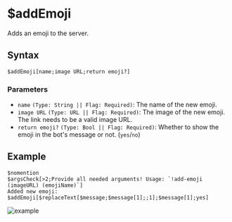 # $addEmoji
Adds an emoji to the server.

## Syntax
```
$addEmoji[name;image URL;return emoji?]
```

### Parameters
- `name` `(Type: String || Flag: Required)`: The name of the new emoji.
- `image URL` `(Type: URL || Flag: Required)`: The image of the new emoji. The link needs to be a valid image URL.
- `return emoji?` `(Type: Bool || Flag: Required)`: Whether to show the emoji in the bot's message or not. (`yes`/`no`)

## Example
```
$nomention
$argsCheck[>2;Provide all needed arguments! Usage: `!add-emoji (imageURL) (emojiName)`]
Added new emoji: $addEmoji[$replaceText[$message;$message[1];;1];$message[1];yes]
```

![example](https://user-images.githubusercontent.com/113303649/209926846-f957e945-64f8-4e05-b950-9dc20c683850.png)
